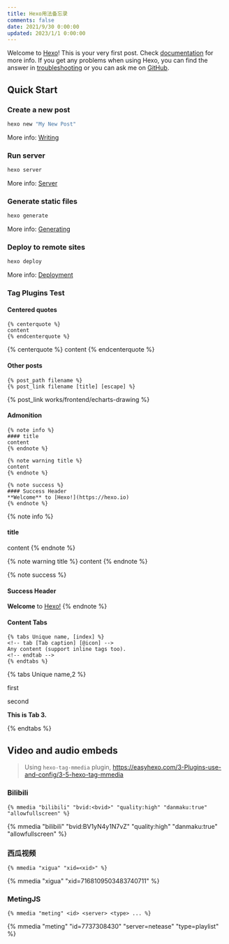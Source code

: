 ```yaml
---
title: Hexo用法备忘录 
comments: false
date: 2021/9/30 0:00:00
updated: 2023/1/1 0:00:00
---
```

Welcome to [Hexo](https://hexo.io/)! This is your very first post. Check [documentation](https://hexo.io/docs/) for more info. If you get any problems when using Hexo, you can find the answer in [troubleshooting](https://hexo.io/docs/troubleshooting.html) or you can ask me on [GitHub](https://github.com/hexojs/hexo/issues).

<!--more-->

## Quick Start

### Create a new post

```bash
hexo new "My New Post"
```

More info: [Writing](https://hexo.io/docs/writing.html)

### Run server

```bash
hexo server
```

More info: [Server](https://hexo.io/docs/server.html)

### Generate static files

```bash
hexo generate
```

More info: [Generating](https://hexo.io/docs/generating.html)

### Deploy to remote sites

```bash
hexo deploy
```

More info: [Deployment](https://hexo.io/docs/one-command-deployment.html)

### Tag Plugins Test

#### Centered quotes

```
{% centerquote %}
content
{% endcenterquote %}
```
	
{% centerquote %} content {% endcenterquote %}

#### Other posts

```
{% post_path filename %}
{% post_link filename [title] [escape] %}
```
	
{% post_link works/frontend/echarts-drawing %}

#### Admonition

```
{% note info %}
#### title
content
{% endnote %}
	
{% note warning title %}
content
{% endnote %}
	
{% note success %}
#### Success Header
**Welcome** to [Hexo!](https://hexo.io)
{% endnote %}
```
	
{% note info %}
#### title
content 
{% endnote %}
	
{% note warning title %}
content
{% endnote %}

{% note success %}
#### Success Header
**Welcome** to [Hexo!](https://hexo.io)
{% endnote %}

#### Content Tabs

```
{% tabs Unique name, [index] %}
<!-- tab [Tab caption] [@icon] -->
Any content (support inline tags too).
<!-- endtab -->
{% endtabs %}
```
	
{% tabs Unique name,2 %}
<!-- tab first tab@heart -->
first
<!-- endtab -->
<!-- tab second tab-->
second
<!-- endtab -->
<!-- tab third tab-->
**This is Tab 3.**
<!-- endtab -->
{% endtabs %}

## Video and audio embeds

> Using `hexo-tag-mmedia` plugin, https://easyhexo.com/3-Plugins-use-and-config/3-5-hexo-tag-mmedia

### Bilibili

```text
{% mmedia "bilibili" "bvid:<bvid>" "quality:high" "danmaku:true" "allowfullscreen" %}
```

{% mmedia "bilibili" "bvid:BV1yN4y1N7vZ" "quality:high" "danmaku:true" "allowfullscreen" %}

### 西瓜视频

```text
{% mmedia "xigua" "xid=<xid>" %}
```

{% mmedia "xigua" "xid=7168109503483740711" %}

### MetingJS

```text
{% mmedia "meting" <id> <server> <type> ... %}
```

{% mmedia "meting" "id=7737308430" "server=netease" "type=playlist" %} 

